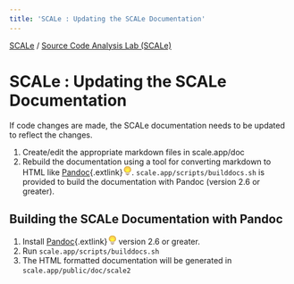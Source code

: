 ```yaml
---
title: 'SCALe : Updating the SCALe Documentation'
---
```

 [SCALe](index.md) / [Source Code Analysis Lab (SCALe)](Welcome.md)
<!-- <legal> -->
<!-- SCALe version r.6.7.0.0.A -->
<!--  -->
<!-- Copyright 2021 Carnegie Mellon University. -->
<!--  -->
<!-- NO WARRANTY. THIS CARNEGIE MELLON UNIVERSITY AND SOFTWARE ENGINEERING -->
<!-- INSTITUTE MATERIAL IS FURNISHED ON AN "AS-IS" BASIS. CARNEGIE MELLON -->
<!-- UNIVERSITY MAKES NO WARRANTIES OF ANY KIND, EITHER EXPRESSED OR -->
<!-- IMPLIED, AS TO ANY MATTER INCLUDING, BUT NOT LIMITED TO, WARRANTY OF -->
<!-- FITNESS FOR PURPOSE OR MERCHANTABILITY, EXCLUSIVITY, OR RESULTS -->
<!-- OBTAINED FROM USE OF THE MATERIAL. CARNEGIE MELLON UNIVERSITY DOES NOT -->
<!-- MAKE ANY WARRANTY OF ANY KIND WITH RESPECT TO FREEDOM FROM PATENT, -->
<!-- TRADEMARK, OR COPYRIGHT INFRINGEMENT. -->
<!--  -->
<!-- Released under a MIT (SEI)-style license, please see COPYRIGHT file or -->
<!-- contact permission@sei.cmu.edu for full terms. -->
<!--  -->
<!-- [DISTRIBUTION STATEMENT A] This material has been approved for public -->
<!-- release and unlimited distribution.  Please see Copyright notice for -->
<!-- non-US Government use and distribution. -->
<!--  -->
<!-- DM19-1274 -->
<!-- </legal> -->

SCALe : Updating the SCALe Documentation
=========================================

If code changes are made, the SCALe documentation needs to be updated to reflect
the changes.

1.	Create/edit the appropriate markdown files in scale.app/doc
2.	Rebuild the documentation using a tool for converting markdown to HTML like
		[Pandoc](http://pandoc.org){.extlink}![(lightbulb)](images/icons/emoticons/lightbulb_on.png).
		`scale.app/scripts/builddocs.sh` is provided to build the documentation with
		Pandoc (version 2.6 or greater).

Building the SCALe Documentation with Pandoc
--------------------------------------------
1.	Install [Pandoc](http://pandoc.org){.extlink}![(lightbulb)](images/icons/emoticons/lightbulb_on.png)
		version 2.6 or greater.
2.	Run `scale.app/scripts/builddocs.sh`
3.	The HTML formatted documentation will be generated in
		`scale.app/public/doc/scale2`
